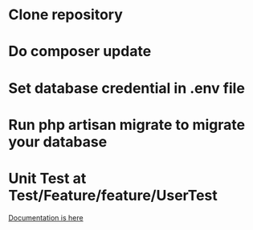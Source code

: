 # Clone repository
# Do composer update
# Set database credential in .env file
# Run php artisan migrate to migrate your database 
# Unit Test at Test/Feature/feature/UserTest
[Documentation is here](https://documenter.getpostman.com/view/16200299/TzeTJV87)